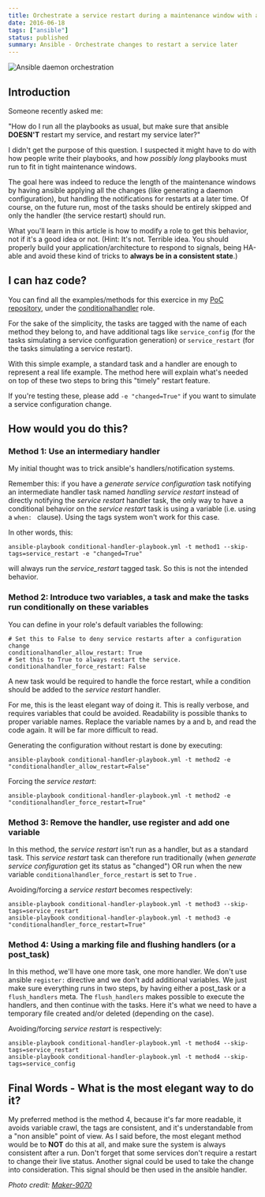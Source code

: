 ```yaml
---
title: Orchestrate a service restart during a maintenance window with ansible
date: 2016-06-18
tags: ["ansible"]
status: published
summary: Ansible - Orchestrate changes to restart a service later
---
```


![Ansible daemon orchestration](/images/button.jpg)

## Introduction

Someone recently asked me:

"How do I run all the playbooks as usual, but make sure that ansible **DOESN'T** restart my service, and restart my service later?"

I didn't get the purpose of this question. I suspected it might have to do with how people write their playbooks, and how _possibly long_ playbooks must run to fit in tight maintenance windows.

The goal here was indeed to reduce the length of the maintenance windows by having ansible applying all the changes (like generating a daemon configuration), but handling the notifications for restarts at a later time. Of course, on the future run, most of the tasks should be entirely skipped and only the handler (the service restart) should run.

What you'll learn in this article is how to modify a role to get this behavior, not if it's a good idea or not. (Hint: It's not. Terrible idea. You should properly build your application/architecture to respond to signals, being HA-able and avoid these kind of tricks to **always be in a consistent state**.)

## I can haz code?

You can find all the examples/methods for this exercice in my [PoC repository][ansible-pocs], under the [conditionalhandler][ansible-pocs-service-restart] role.

For the sake of the simplicity, the tasks are tagged with the name of each method they belong to, and have additional tags like ```service_config``` (for the tasks simulating a service configuration generation) or ```service_restart``` (for the tasks simulating a service restart).

With this simple example, a standard task and a handler are enough to represent a real life example. The method here will explain what's needed on top of these two steps to bring this "timely" restart feature.

If you're testing these, please add ```-e "changed=True"``` if you want to simulate a service configuration change.

## How would you do this?

### Method 1: Use an intermediary handler

My initial thought was to trick ansible's handlers/notification systems.

Remember this: if you have a *generate service configuration* task notifying an intermediate handler task named *handling service restart* instead of directly notifying the *service restart* handler task, the only way to have a conditional behavior on the *service restart* task is using a variable (i.e. using a ```when: ``` clause). Using the tags system won't work for this case.

In other words, this:

    ansible-playbook conditional-handler-playbook.yml -t method1 --skip-tags=service_restart -e "changed=True"

will always run the *service_restart* tagged task. So this is not the intended behavior.

### Method 2: Introduce two variables, a task and make the tasks run conditionally on these variables

You can define in your role's default variables the following:


    # Set this to False to deny service restarts after a configuration change
    conditionalhandler_allow_restart: True
    # Set this to True to always restart the service.
    conditionalhandler_force_restart: False

A new task would be required to handle the force restart, while a condition should be added to the *service restart* handler.

For me, this is the least elegant way of doing it. This is really verbose, and requires variables that could be avoided. Readability is possible thanks to proper variable names. Replace the variable names by a and b, and read the code again. It will be far more difficult to read.

Generating the configuration without restart is done by executing:

    ansible-playbook conditional-handler-playbook.yml -t method2 -e "conditionalhandler_allow_restart=False"

Forcing the *service restart*:

    ansible-playbook conditional-handler-playbook.yml -t method2 -e "conditionalhandler_force_restart=True"

### Method 3: Remove the handler, use register and add one variable

In this method, the *service restart* isn't run as a handler, but as a standard task.
This *service restart* task can therefore run traditionally (when *generate service configuration* get its status as "changed") OR
run when the new variable ```conditionalhandler_force_restart``` is set to  ```True``` .

Avoiding/forcing a *service restart* becomes respectively:

    ansible-playbook conditional-handler-playbook.yml -t method3 --skip-tags=service_restart
    ansible-playbook conditional-handler-playbook.yml -t method3 -e "conditionalhandler_force_restart=True"

### Method 4: Using a marking file and flushing handlers (or a post_task)

In this method, we'll have one more task, one more handler. We don't use ansible ```register:``` directive and we don't add additional variables. We just make sure everything runs in two steps, by having either a post_task or a ```flush_handlers``` meta. The ```flush_handlers``` makes possible to execute the handlers, and then continue with the tasks. Here it's what we need to have a temporary file created and/or deleted (depending on the case).

Avoiding/forcing *service restart* is respectively:

    ansible-playbook conditional-handler-playbook.yml -t method4 --skip-tags=service_restart
    ansible-playbook conditional-handler-playbook.yml -t method4 --skip-tags=service_config

## Final Words - What is the most elegant way to do it?

My preferred method is the method 4, because it's far more readable, it avoids variable crawl, the tags are consistent, and it's understandable from a "non ansible" point of view. As I said before, the most elegant method would be to **NOT** do this at all, and make sure the system is always consistent after a run. Don't forget that some services don't require a restart to change their live status. Another signal could be used to take the change into consideration. This signal should be then used in the ansible handler.

[ansible-pocs]: https://github.com/evrardjp/ansible-pocs
[ansible-pocs-service-restart]: https://github.com/evrardjp/ansible-pocs/blob/de0ebf6945ed3df4b26e0c707fde5eb7ef1f86ed/roles/conditionalhandler/tasks/main.yml

*Photo credit: [Maker-9070](http://www.flickr.com/photos/135666453@N07/25128639121)*
